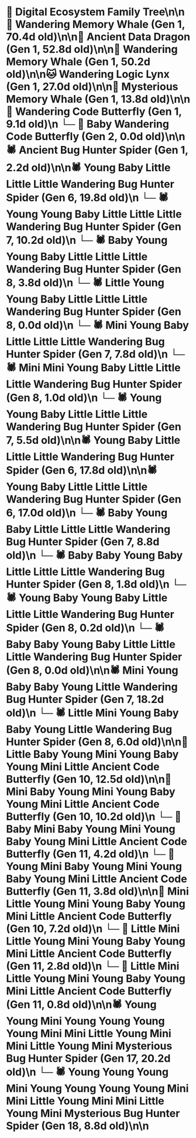 # 🌳 Digital Ecosystem Family Tree\n\n🐋 Wandering Memory Whale (Gen 1, 70.4d old)\n\n🐉 Ancient Data Dragon (Gen 1, 52.8d old)\n\n🐋 Wandering Memory Whale (Gen 1, 50.2d old)\n\n🐱 Wandering Logic Lynx (Gen 1, 27.0d old)\n\n🐋 Mysterious Memory Whale (Gen 1, 13.8d old)\n\n🦋 Wandering Code Butterfly (Gen 1, 9.1d old)\n  └─ 🦋 Baby Wandering Code Butterfly (Gen 2, 0.0d old)\n\n🕷️ Ancient Bug Hunter Spider (Gen 1, 2.2d old)\n\n🕷️ Young Baby Little Little Little Wandering Bug Hunter Spider (Gen 6, 19.8d old)\n  └─ 🕷️ Young Young Baby Little Little Little Wandering Bug Hunter Spider (Gen 7, 10.2d old)\n    └─ 🕷️ Baby Young Young Baby Little Little Little Wandering Bug Hunter Spider (Gen 8, 3.8d old)\n    └─ 🕷️ Little Young Young Baby Little Little Little Wandering Bug Hunter Spider (Gen 8, 0.0d old)\n  └─ 🕷️ Mini Young Baby Little Little Little Wandering Bug Hunter Spider (Gen 7, 7.8d old)\n    └─ 🕷️ Mini Mini Young Baby Little Little Little Wandering Bug Hunter Spider (Gen 8, 1.0d old)\n  └─ 🕷️ Young Young Baby Little Little Little Wandering Bug Hunter Spider (Gen 7, 5.5d old)\n\n🕷️ Young Baby Little Little Little Wandering Bug Hunter Spider (Gen 6, 17.8d old)\n\n🕷️ Young Baby Little Little Little Wandering Bug Hunter Spider (Gen 6, 17.0d old)\n  └─ 🕷️ Baby Young Baby Little Little Little Wandering Bug Hunter Spider (Gen 7, 8.8d old)\n    └─ 🕷️ Baby Baby Young Baby Little Little Little Wandering Bug Hunter Spider (Gen 8, 1.8d old)\n    └─ 🕷️ Young Baby Young Baby Little Little Little Wandering Bug Hunter Spider (Gen 8, 0.2d old)\n    └─ 🕷️ Baby Baby Young Baby Little Little Little Wandering Bug Hunter Spider (Gen 8, 0.0d old)\n\n🕷️ Mini Young Baby Baby Young Little Wandering Bug Hunter Spider (Gen 7, 18.2d old)\n  └─ 🕷️ Little Mini Young Baby Baby Young Little Wandering Bug Hunter Spider (Gen 8, 6.0d old)\n\n🦋 Little Baby Young Mini Young Baby Young Mini Little Ancient Code Butterfly (Gen 10, 12.5d old)\n\n🦋 Mini Baby Young Mini Young Baby Young Mini Little Ancient Code Butterfly (Gen 10, 10.2d old)\n  └─ 🦋 Baby Mini Baby Young Mini Young Baby Young Mini Little Ancient Code Butterfly (Gen 11, 4.2d old)\n  └─ 🦋 Young Mini Baby Young Mini Young Baby Young Mini Little Ancient Code Butterfly (Gen 11, 3.8d old)\n\n🦋 Mini Little Young Mini Young Baby Young Mini Little Ancient Code Butterfly (Gen 10, 7.2d old)\n  └─ 🦋 Little Mini Little Young Mini Young Baby Young Mini Little Ancient Code Butterfly (Gen 11, 2.8d old)\n  └─ 🦋 Little Mini Little Young Mini Young Baby Young Mini Little Ancient Code Butterfly (Gen 11, 0.8d old)\n\n🕷️ Young Young Mini Young Young Young Young Mini Mini Little Young Mini Mini Little Young Mini Mysterious Bug Hunter Spider (Gen 17, 20.2d old)\n  └─ 🕷️ Young Young Young Mini Young Young Young Young Mini Mini Little Young Mini Mini Little Young Mini Mysterious Bug Hunter Spider (Gen 18, 8.8d old)\n\n